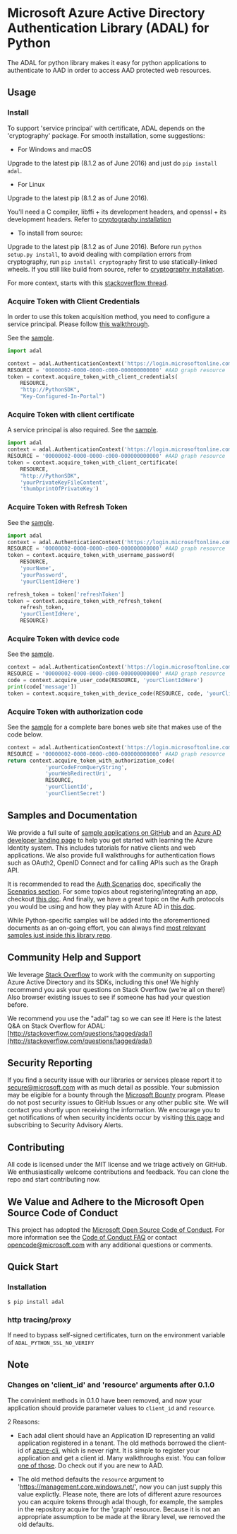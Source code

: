 # Microsoft Azure Active Directory Authentication Library (ADAL) for Python

The ADAL for python library makes it easy for python applications to authenticate to AAD in order to access AAD protected web resources.

## Usage

### Install

To support 'service principal' with certificate, ADAL depends on the 'cryptography' package. For smooth installation, some suggestions:

* For Windows and macOS

Upgrade to the latest pip (8.1.2 as of June 2016) and just do `pip install adal`.

* For Linux

Upgrade to the latest pip (8.1.2 as of June 2016).

You'll need a C compiler, libffi + its development headers, and openssl + its development headers. Refer to [cryptography installation](https://cryptography.io/en/latest/installation/)

* To install from source:

Upgrade to the latest pip (8.1.2 as of June 2016).
Before run `python setup.py install`, to avoid dealing with compilation errors from cryptography, run `pip install cryptography` first to use statically-linked wheels.
If you still like build from source, refer to [cryptography installation](https://cryptography.io/en/latest/installation/).

For more context, starts with this [stackoverflow thread](http://stackoverflow.com/questions/22073516/failed-to-install-python-cryptography-package-with-pip-and-setup-py).

### Acquire Token with Client Credentials

In order to use this token acquisition method, you need to configure a service principal. Please follow [this walkthrough](https://azure.microsoft.com/en-us/documentation/articles/resource-group-create-service-principal-portal/).

See the [sample](./sample/client_credentials_sample.py).
```python
import adal

context = adal.AuthenticationContext('https://login.microsoftonline.com/ABCDEFGH-1234-1234-1234-ABCDEFGHIJKL')
RESOURCE = '00000002-0000-0000-c000-000000000000' #AAD graph resource
token = context.acquire_token_with_client_credentials(
    RESOURCE,
    "http://PythonSDK", 
    "Key-Configured-In-Portal")
```

### Acquire Token with client certificate
A service principal is also required. See the [sample](./sample/certificate_credentials_sample.py).
```python
import adal
context = adal.AuthenticationContext('https://login.microsoftonline.com/ABCDEFGH-1234-1234-1234-ABCDEFGHIJKL')
RESOURCE = '00000002-0000-0000-c000-000000000000' #AAD graph resource
token = context.acquire_token_with_client_certificate(
    RESOURCE,
    "http://PythonSDK",  
    'yourPrivateKeyFileContent', 
    'thumbprintOfPrivateKey')
```

### Acquire Token with Refresh Token
See the [sample](./sample/refresh_token_sample.py).
```python
import adal
context = adal.AuthenticationContext('https://login.microsoftonline.com/ABCDEFGH-1234-1234-1234-ABCDEFGHIJKL')
RESOURCE = '00000002-0000-0000-c000-000000000000' #AAD graph resource
token = context.acquire_token_with_username_password(
    RESOURCE, 
    'yourName',
    'yourPassword',
    'yourClientIdHere')

refresh_token = token['refreshToken']
token = context.acquire_token_with_refresh_token(
    refresh_token,
    'yourClientIdHere',
    RESOURCE)
```

### Acquire Token with device code
See the [sample](./sample/device_code_sample.py).
```python
context = adal.AuthenticationContext('https://login.microsoftonline.com/ABCDEFGH-1234-1234-1234-ABCDEFGHIJKL')
RESOURCE = '00000002-0000-0000-c000-000000000000' #AAD graph resource
code = context.acquire_user_code(RESOURCE, 'yourClientIdHere')
print(code['message'])
token = context.acquire_token_with_device_code(RESOURCE, code, 'yourClientIdHere')
``` 
### Acquire Token with authorization code
See the [sample](./sample/website_sample.py) for a complete bare bones web site that makes use of the code below.
```python
context = adal.AuthenticationContext('https://login.microsoftonline.com/ABCDEFGH-1234-1234-1234-ABCDEFGHIJKL')
RESOURCE = '00000002-0000-0000-c000-000000000000' #AAD graph resource
return context.acquire_token_with_authorization_code(
            'yourCodeFromQueryString', 
            'yourWebRedirectUri', 
            RESOURCE, 
            'yourClientId', 
            'yourClientSecret')
``` 

## Samples and Documentation
We provide a full suite of [sample applications on GitHub](https://github.com/azure-samples?utf8=%E2%9C%93&q=active-directory&type=&language=) and an [Azure AD developer landing page](https://docs.microsoft.com/en-us/azure/active-directory/develop/active-directory-developers-guide) to help you get started with learning the Azure Identity system. This includes tutorials for native clients and web applications. We also provide full walkthroughs for authentication flows such as OAuth2, OpenID Connect and for calling APIs such as the Graph API.

It is recommended to read the [Auth Scenarios](https://docs.microsoft.com/en-us/azure/active-directory/develop/active-directory-authentication-scenarios) doc, specifically the [Scenarios section](https://docs.microsoft.com/en-us/azure/active-directory/develop/active-directory-authentication-scenarios#application-types-and-scenarios).  For some topics about registering/integrating an app, checkout [this doc](https://docs.microsoft.com/en-us/azure/active-directory/develop/active-directory-integrating-applications).  And finally, we have a great topic on the Auth protocols you would be using and how they play with Azure AD in [this doc](https://docs.microsoft.com/en-us/azure/active-directory/develop/active-directory-protocols-openid-connect-code).

While Python-specific samples will be added into the aforementioned documents as an on-going effort, you can always find [most relevant samples just inside this library repo](https://github.com/AzureAD/azure-activedirectory-library-for-python/tree/dev/sample).

## Community Help and Support

We leverage [Stack Overflow](http://stackoverflow.com/) to work with the community on supporting Azure Active Directory and its SDKs, including this one! We highly recommend you ask your questions on Stack Overflow (we're all on there!) Also browser existing issues to see if someone has had your question before.

We recommend you use the "adal" tag so we can see it! Here is the latest Q&A on Stack Overflow for ADAL: [http://stackoverflow.com/questions/tagged/adal](http://stackoverflow.com/questions/tagged/adal)

## Security Reporting

If you find a security issue with our libraries or services please report it to [secure@microsoft.com](mailto:secure@microsoft.com) with as much detail as possible. Your submission may be eligible for a bounty through the [Microsoft Bounty](http://aka.ms/bugbounty) program. Please do not post security issues to GitHub Issues or any other public site. We will contact you shortly upon receiving the information. We encourage you to get notifications of when security incidents occur by visiting [this page](https://technet.microsoft.com/en-us/security/dd252948) and subscribing to Security Advisory Alerts.

## Contributing

All code is licensed under the MIT license and we triage actively on GitHub. We enthusiastically welcome contributions and feedback. You can clone the repo and start contributing now.

## We Value and Adhere to the Microsoft Open Source Code of Conduct

This project has adopted the [Microsoft Open Source Code of Conduct](https://opensource.microsoft.com/codeofconduct/). For more information see the [Code of Conduct FAQ](https://opensource.microsoft.com/codeofconduct/faq/) or contact [opencode@microsoft.com](mailto:opencode@microsoft.com) with any additional questions or comments.

## Quick Start

### Installation

``` $ pip install adal ```

### http tracing/proxy
If need to bypass self-signed certificates, turn on the environment variable of `ADAL_PYTHON_SSL_NO_VERIFY`


## Note

### Changes on 'client_id' and 'resource' arguments after 0.1.0
The convinient methods in 0.1.0 have been removed, and now your application should provide parameter values to `client_id` and `resource`.

2 Reasons:

* Each adal client should have an Application ID representing an valid application registered in a tenant. The old methods borrowed the client-id of [azure-cli](https://github.com/Azure/azure-xplat-cli), which is never right. It is simple to register your application and get a client id. Many walkthroughs exist. You can follow [one of those](https://docs.microsoft.com/en-us/azure/active-directory/develop/active-directory-integrating-applications). Do check out if you are new to AAD.

* The old method defaults the `resource` argument to 'https://management.core.windows.net/', now you can just supply this value explictly. Please note, there are lots of different azure resources you can acquire tokens through adal though, for example, the samples in the repository acquire for the 'graph' resource. Because it is not an appropriate assumption to be made at the library level, we removed the old defaults.

